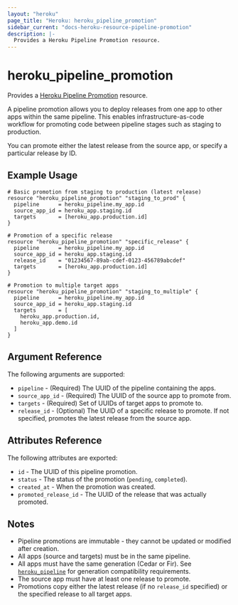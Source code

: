 ```yaml
---
layout: "heroku"
page_title: "Heroku: heroku_pipeline_promotion"
sidebar_current: "docs-heroku-resource-pipeline-promotion"
description: |-
  Provides a Heroku Pipeline Promotion resource.
---
```


# heroku\_pipeline\_promotion

Provides a [Heroku Pipeline Promotion](https://devcenter.heroku.com/articles/pipelines)
resource.

A pipeline promotion allows you to deploy releases from one app to other apps within the same
pipeline. This enables infrastructure-as-code workflow for promoting code between pipeline stages
such as staging to production.

You can promote either the latest release from the source app, or specify a particular release by ID.

## Example Usage

```hcl
# Basic promotion from staging to production (latest release)
resource "heroku_pipeline_promotion" "staging_to_prod" {
  pipeline      = heroku_pipeline.my_app.id
  source_app_id = heroku_app.staging.id
  targets       = [heroku_app.production.id]
}

# Promotion of a specific release
resource "heroku_pipeline_promotion" "specific_release" {
  pipeline      = heroku_pipeline.my_app.id
  source_app_id = heroku_app.staging.id
  release_id    = "01234567-89ab-cdef-0123-456789abcdef"
  targets       = [heroku_app.production.id]
}

# Promotion to multiple target apps
resource "heroku_pipeline_promotion" "staging_to_multiple" {
  pipeline      = heroku_pipeline.my_app.id
  source_app_id = heroku_app.staging.id
  targets       = [
    heroku_app.production.id,
    heroku_app.demo.id
  ]
}
```

## Argument Reference

The following arguments are supported:

* `pipeline` - (Required) The UUID of the pipeline containing the apps.
* `source_app_id` - (Required) The UUID of the source app to promote from.
* `targets` - (Required) Set of UUIDs of target apps to promote to.
* `release_id` - (Optional) The UUID of a specific release to promote. If not specified, promotes the latest release from the source app.

## Attributes Reference

The following attributes are exported:

* `id` - The UUID of this pipeline promotion.
* `status` - The status of the promotion (`pending`, `completed`).
* `created_at` - When the promotion was created.
* `promoted_release_id` - The UUID of the release that was actually promoted.

## Notes

* Pipeline promotions are immutable - they cannot be updated or modified after creation.
* All apps (source and targets) must be in the same pipeline.
* All apps must have the same generation (Cedar or Fir). See [`heroku_pipeline`](./pipeline.html) for generation compatibility requirements.
* The source app must have at least one release to promote.
* Promotions copy either the latest release (if no `release_id` specified) or the specified release to all target apps.

